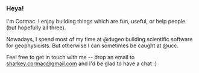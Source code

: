 ### Heya!

I'm Cormac. I enjoy building things which are fun, useful, or help people (but hopefully all three).

Nowadays, I spend most of my time at @dugeo building scientific software for geophysicists. But otherwise I can sometimes be caught at @ucc.

Feel free to get in touch with me -- drop an email to sharkey.cormac@gmail.com and I'd be glad to have a chat :)
